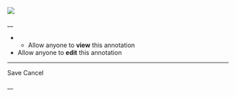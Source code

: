![](https://bat.bing.com/action/0?ti=56018282&Ver=2&mid=b7665ce5-5e59-4836-81a3-b94f21c3742f&sid=201ffde0635411ee902411d77b750559&vid=20202bf0635411ee9ac03f2e618b0b9f&vids=0&msclkid=N&pi=0&lg=en-US&sw=800&sh=600&sc=24&nwd=1&tl=Shortform%20%7C%20Book&p=https%3A%2F%2Fwww.shortform.com%2Fapp%2Fbook%2Fa-random-walk-down-wall-street%2Fepilogue&r=&lt=611&evt=pageLoad&sv=1&rn=227437)

__

  *   * Allow anyone to **view** this annotation
  * Allow anyone to **edit** this annotation



* * *

Save Cancel

__



